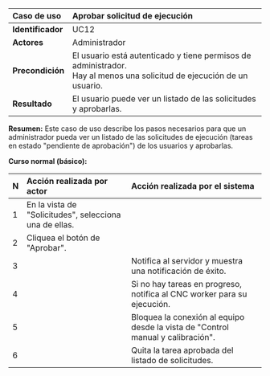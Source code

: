 | **Caso de uso**      | **Aprobar solicitud de ejecución** |
| :---        | :---        |
| **Identificador**      | UC12 |
| **Actores**      | Administrador |
| **Precondición**   | El usuario está autenticado y tiene permisos de administrador.<br />Hay al menos una solicitud de ejecución de un usuario. |
| **Resultado**   | El usuario puede ver un listado de las solicitudes y aprobarlas. |

**Resumen:**
Este caso de uso describe los pasos necesarios para que un administrador pueda ver un listado de las solicitudes de ejecución (tareas en estado "pendiente de aprobación") de los usuarios y aprobarlas.

**Curso normal (básico):**

| **N**      | **Acción realizada por actor** | **Acción realizada por el sistema** |
| :---        | :---        | :---        |
| 1      | En la vista de "Solicitudes", selecciona una de ellas. |  |
| 2      | Cliquea el botón de "Aprobar". |  |
| 3      |  | Notifica al servidor y muestra una notificación de éxito. |
| 4      |  | Si no hay tareas en progreso, notifica al CNC worker para su ejecución. |
| 5      |  | Bloquea la conexión al equipo desde la vista de "Control manual y calibración". |
| 6      |  | Quita la tarea aprobada del listado de solicitudes. |

